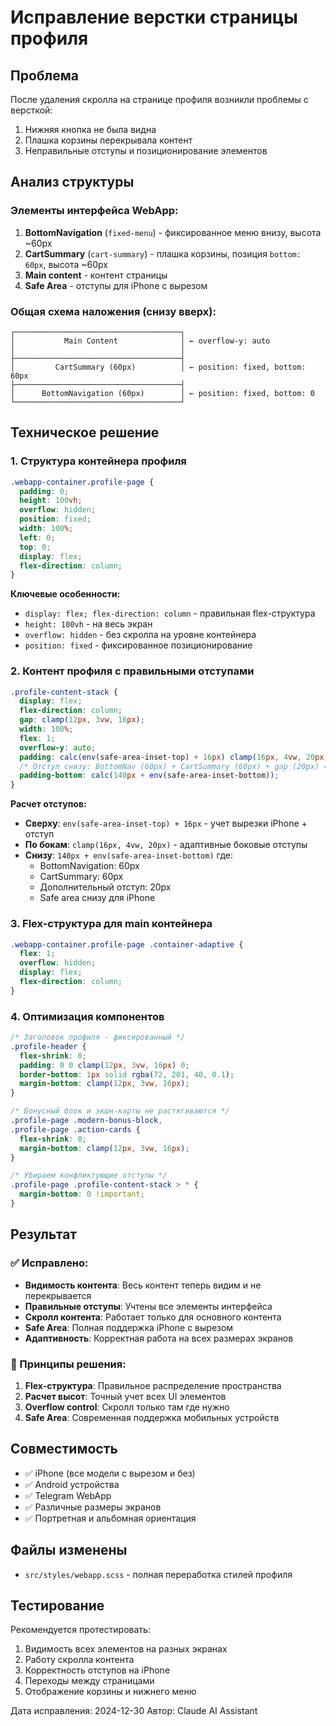 # Исправление верстки страницы профиля

## Проблема

После удаления скролла на странице профиля возникли проблемы с версткой:
1. Нижняя кнопка не была видна
2. Плашка корзины перекрывала контент
3. Неправильные отступы и позиционирование элементов

## Анализ структуры

### Элементы интерфейса WebApp:
1. **BottomNavigation** (`fixed-menu`) - фиксированное меню внизу, высота ~60px
2. **CartSummary** (`cart-summary`) - плашка корзины, позиция `bottom: 60px`, высота ~60px
3. **Main content** - контент страницы
4. **Safe Area** - отступы для iPhone с вырезом

### Общая схема наложения (снизу вверх):
```
┌─────────────────────────────────────┐
│           Main Content              │ ← overflow-y: auto
│                                     │
├─────────────────────────────────────┤
│         CartSummary (60px)          │ ← position: fixed, bottom: 60px
├─────────────────────────────────────┤
│      BottomNavigation (60px)        │ ← position: fixed, bottom: 0
└─────────────────────────────────────┘
```

## Техническое решение

### 1. Структура контейнера профиля

```scss
.webapp-container.profile-page {
  padding: 0;
  height: 100vh;
  overflow: hidden;
  position: fixed;
  width: 100%;
  left: 0;
  top: 0;
  display: flex;
  flex-direction: column;
}
```

**Ключевые особенности:**
- `display: flex; flex-direction: column` - правильная flex-структура
- `height: 100vh` - на весь экран
- `overflow: hidden` - без скролла на уровне контейнера
- `position: fixed` - фиксированное позиционирование

### 2. Контент профиля с правильными отступами

```scss
.profile-content-stack {
  display: flex;
  flex-direction: column;
  gap: clamp(12px, 3vw, 16px);
  width: 100%;
  flex: 1;
  overflow-y: auto;
  padding: calc(env(safe-area-inset-top) + 16px) clamp(16px, 4vw, 20px) 0 clamp(16px, 4vw, 20px);
  /* Отступ снизу: BottomNav (60px) + CartSummary (60px) + gap (20px) = 140px */
  padding-bottom: calc(140px + env(safe-area-inset-bottom));
}
```

**Расчет отступов:**
- **Сверху**: `env(safe-area-inset-top) + 16px` - учет вырезки iPhone + отступ
- **По бокам**: `clamp(16px, 4vw, 20px)` - адаптивные боковые отступы
- **Снизу**: `140px + env(safe-area-inset-bottom)` где:
  - BottomNavigation: 60px
  - CartSummary: 60px  
  - Дополнительный отступ: 20px
  - Safe area снизу для iPhone

### 3. Flex-структура для main контейнера

```scss
.webapp-container.profile-page .container-adaptive {
  flex: 1;
  overflow: hidden;
  display: flex;
  flex-direction: column;
}
```

### 4. Оптимизация компонентов

```scss
/* Заголовок профиля - фиксированный */
.profile-header {
  flex-shrink: 0;
  padding: 0 0 clamp(12px, 3vw, 16px) 0;
  border-bottom: 1px solid rgba(72, 201, 40, 0.1);
  margin-bottom: clamp(12px, 3vw, 16px);
}

/* Бонусный блок и экшн-карты не растягиваются */
.profile-page .modern-bonus-block,
.profile-page .action-cards {
  flex-shrink: 0;
  margin-bottom: clamp(12px, 3vw, 16px);
}

/* Убираем конфликтующие отступы */
.profile-page .profile-content-stack > * {
  margin-bottom: 0 !important;
}
```

## Результат

### ✅ Исправлено:
- **Видимость контента**: Весь контент теперь видим и не перекрывается
- **Правильные отступы**: Учтены все элементы интерфейса
- **Скролл контента**: Работает только для основного контента
- **Safe Area**: Полная поддержка iPhone с вырезом
- **Адаптивность**: Корректная работа на всех размерах экранов

### 🎯 Принципы решения:
1. **Flex-структура**: Правильное распределение пространства
2. **Расчет высот**: Точный учет всех UI элементов
3. **Overflow control**: Скролл только там где нужно
4. **Safe Area**: Современная поддержка мобильных устройств

## Совместимость

- ✅ iPhone (все модели с вырезом и без)
- ✅ Android устройства
- ✅ Telegram WebApp
- ✅ Различные размеры экранов
- ✅ Портретная и альбомная ориентация

## Файлы изменены

- `src/styles/webapp.scss` - полная переработка стилей профиля

## Тестирование

Рекомендуется протестировать:
1. Видимость всех элементов на разных экранах
2. Работу скролла контента
3. Корректность отступов на iPhone
4. Переходы между страницами
5. Отображение корзины и нижнего меню

Дата исправления: 2024-12-30
Автор: Claude AI Assistant
